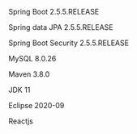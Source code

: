 Spring Boot 2.5.5.RELEASE

Spring data JPA 2.5.5.RELEASE

Spring Boot Security 2.5.5.RELEASE

MySQL 8.0.26

Maven 3.8.0

JDK 11

Eclipse 2020-09

Reactjs
